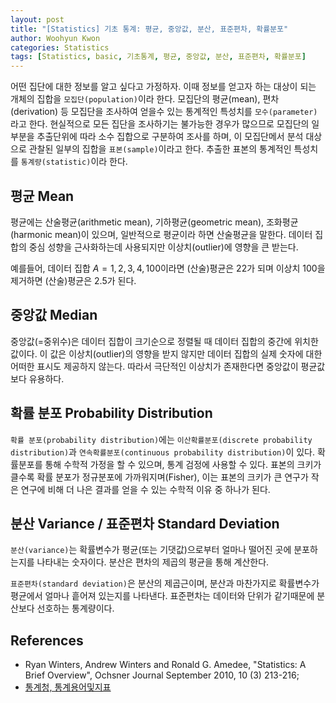 ```yaml
--- 
layout: post
title: "[Statistics] 기초 통계: 평균, 중앙값, 분산, 표준편차, 확률분포"
author: Woohyun Kwon
categories: Statistics
tags: [Statistics, basic, 기초통계, 평균, 중앙값, 분산, 표준편차, 확률분포]
---
```


어떤 집단에 대한 정보를 알고 싶다고 가정하자. 이때 정보를 얻고자 하는 대상이 되는 개체의 집합을 `모집단(population)`이라 한다. 모집단의 평균(mean), 편차(derivation) 등 모집단을 조사하여 얻을수 있는 통계적인 특성치를 `모수(parameter)`라고 한다. 현실적으로 모든 집단을 조사하기는 불가능한 경우가 많으므로 모집단의 일부분을 추출단위에 따라 소수 집합으로 구분하여 조사를 하며, 이 모집단메서 분석 대상으로 관찰된 일부의 집합을 `표본(sample)`이라고 한다. 추출한 표본의 통계적인 특성치를 `통계량(statistic)`이라 한다. 

## 평균 Mean

평균에는 산술평균(arithmetic mean), 기하평균(geometric mean), 조화평균(harmonic mean)이 있으며, 일반적으로 평균이라 하면 산술평균을 말한다. 데이터 집합의 중심 성향을 근사화하는데 사용되지만 이상치(outlier)에 영향을 큰 받는다. 

예를들어, 데이터 집합 $A={1,2,3,4,100}$이라면 (산술)평균은 22가 되며 이상치 100을 제거하면 (산술)평균은 2.5가 된다.

## 중앙값 Median

중앙값(=중위수)은 데이터 집합이 크기순으로 정렬될 때 데이터 집합의 중간에 위치한 값이다. 이 값은 이상치(outlier)의 영향을 받지 않지만 데이터 집합의 실제 숫자에 대한 어떠한 표시도 제공하지 않는다. 따라서 극단적인 이상치가 존재한다면 중앙값이 평균값보다 유용하다.

## 확률 분포 Probability Distribution

`확률 분포(probability distribution)`에는 `이산확률분포(discrete probability distribution)`과 `연속확률분포(continuous probability distribution)`이 있다. 확률분포를 통해 수학적 가정을 할 수 있으며, 통계 검정에 사용할 수 있다. 표본의 크키가 클수록 확률 분포가 정규분포에 가까워지며(Fisher), 이는 표본의 크키가 큰 연구가 작은 연구에 비해 더 나은 결과를 얻을 수 있는 수학적 이유 중 하나가 된다.

## 분산 Variance / 표준편차 Standard Deviation

`분산(variance)`는 확률변수가 평균(또는 기댓값)으로부터 얼마나 떨어진 곳에 분포하는지를 나타내는 숫자이다. 분산은 편차의 제곱의 평균을 통해 계산한다.

`표준편차(standard deviation)`은 분산의 제곱근이며, 분산과 마찬가지로 확률변수가 평균에서 얼마나 흩어져 있는지를 나타낸다. 표준편차는 데이터와 단위가 같기때문에 분산보다 선호하는 통계량이다.


## References

- Ryan Winters, Andrew Winters and Ronald G. Amedee, "Statistics: A Brief Overview", Ochsner Journal September 2010, 10 (3) 213-216;
- [통계청, 통계용어및지표](https://kostat.go.kr/understand/info/info_lge/1/detail_lang.action?bmode=detail_lang&pageNo=4&keyWord=0&cd=SL4049&sTt=)